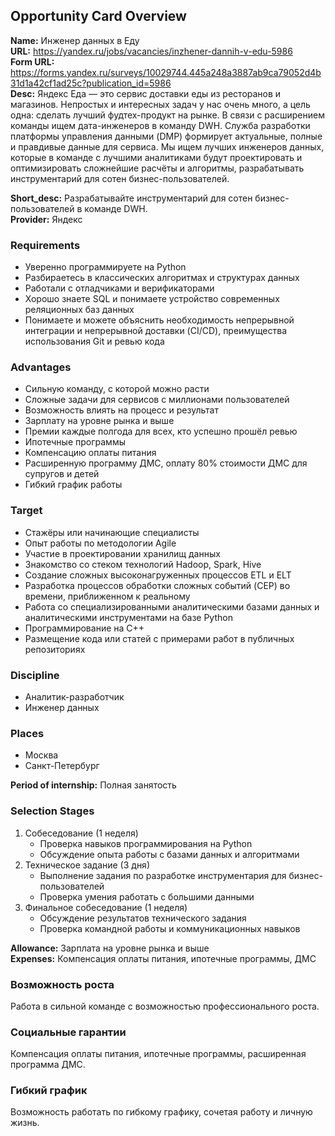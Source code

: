 ## Opportunity Card Overview
**Name:** Инженер данных в Еду<br>
**URL:** https://yandex.ru/jobs/vacancies/inzhener-dannih-v-edu-5986<br>
**Form URL:** https://forms.yandex.ru/surveys/10029744.445a248a3887ab9ca79052d4b31d1a42cf1ad25c?publication_id=5986<br> 
**Desc:** Яндекс Еда — это сервис доставки еды из ресторанов и магазинов. Непростых и интересных задач у нас очень много, а цель одна: сделать лучший фудтех-продукт на рынке. В связи с расширением команды ищем дата-инженеров в команду DWH. Служба разработки платформы управления данными (DMP) формирует актуальные, полные и правдивые данные для сервиса. Мы ищем лучших инженеров данных, которые в команде с лучшими аналитиками будут проектировать и оптимизировать сложнейшие расчёты и алгоритмы, разрабатывать инструментарий для сотен бизнес-пользователей.<br>

**Short_desc:** Разрабатывайте инструментарий для сотен бизнес-пользователей в команде DWH.<br> 
**Provider:** Яндекс<br>


### Requirements
- Уверенно программируете на Python
- Разбираетесь в классических алгоритмах и структурах данных
- Работали с отладчиками и верификаторами
- Хорошо знаете SQL и понимаете устройство современных реляционных баз данных
- Понимаете и можете объяснить необходимость непрерывной интеграции и непрерывной доставки (CI/CD), преимущества использования Git и ревью кода

### Advantages
- Сильную команду, с которой можно расти
- Сложные задачи для сервисов с миллионами пользователей
- Возможность влиять на процесс и результат
- Зарплату на уровне рынка и выше
- Премии каждые полгода для всех, кто успешно прошёл ревью
- Ипотечные программы
- Компенсацию оплаты питания
- Расширенную программу ДМС, оплату 80% стоимости ДМС для супругов и детей
- Гибкий график работы

### Target
- Стажёры или начинающие специалисты
- Опыт работы по методологии Agile
- Участие в проектировании хранилищ данных
- Знакомство со стеком технологий Hadoop, Spark, Hive
- Создание сложных высоконагруженных процессов ETL и ELT
- Разработка процессов обработки сложных событий (CEP) во времени, приближенном к реальному
- Работа со специализированными аналитическими базами данных и аналитическими инструментами на базе Python
- Программирование на C++
- Размещение кода или статей с примерами работ в публичных репозиториях

### Discipline
- Аналитик-разработчик
- Инженер данных

### Places
- Москва
- Санкт-Петербург

**Period of internship:** Полная занятость<br>

### Selection Stages
1. Собеседование (1 неделя)
    - Проверка навыков программирования на Python
    - Обсуждение опыта работы с базами данных и алгоритмами
1. Техническое задание (3 дня)
    - Выполнение задания по разработке инструментария для бизнес-пользователей
    - Проверка умения работать с большими данными
1. Финальное собеседование (1 неделя)
    - Обсуждение результатов технического задания
    - Проверка командной работы и коммуникационных навыков

**Allowance:** Зарплата на уровне рынка и выше<br> **Expenses:** Компенсация оплаты питания, ипотечные программы, ДМС<br> 
### Возможность роста
Работа в сильной команде с возможностью профессионального роста.
### Социальные гарантии
Компенсация оплаты питания, ипотечные программы, расширенная программа ДМС.
### Гибкий график
Возможность работать по гибкому графику, сочетая работу и личную жизнь.
